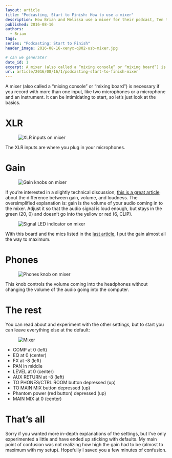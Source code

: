 ```yaml
---
layout: article
title: "Podcasting, Start to Finish: How to use a mixer"
description: How Brian and Melissa use a mixer for their podcast, Ten to One, and other audio projects.
published: 2016-08-16
authors:
  - Brian
tags: 
series: "Podcasting: Start to Finish"
header_image: 2016-08-16-xenyx-q802-usb-mixer.jpg

# can we generate?
date_id: 1
excerpt: A mixer (also called a “mix­ing con­sole” or “mix­ing board”) is nec­es­sary if you record with more than one in­put, like two mi­cro­phones or a mi­cro­phone and an in­stru­ment. It can be in­tim­i­dat­ing to start, so let’s just look at the ba­sics.
url: article/2016/08/16/1/podcasting-start-to-finish-mixer
---
```

A mixer (also called a “mixing console” or “mixing board”) is necessary if you record with more than one input, like two microphones or a microphone and an instrument. It can be intimidating to start, so let’s just look at the basics.

# XLR
<figure><img src="https://s3.amazonaws.com/cdn.koser.us/img/journal/2016-08-16-xenyx-q802-usb-mixer-xlr.jpg" alt="XLR inputs on mixer"></figure>

The XLR inputs are where you plug in your microphones.

# Gain
<figure><img src="https://s3.amazonaws.com/cdn.koser.us/img/journal/2016-08-16-xenyx-q802-usb-mixer-gain.jpg" alt="Gain knobs on mixer"></figure>

If you’re interested in a slightly technical discussion, <a href="http://www.offbeatband.com/2009/08/the-difference-between-gain-volume-level-and-loudness/">this is a great article</a> about the difference between gain, volume, and loudness. The oversimplified explanation is: gain is the volume of your audio coming in to the mixer. Adjust it so that the audio signal is loud enough, but stays in the green (20, 0) and doesn’t go into the yellow or red (6, CLIP).

<figure><img src="https://s3.amazonaws.com/cdn.koser.us/img/journal/2016-08-16-xenyx-q802-usb-mixer-signal.png" alt="Signal LED indicator on mixer"></figure>

With this board and the mics listed in the <a href="/podcasting-start-to-finish-equipment">last article</a>, I put the gain almost all the way to maximum.

# Phones
<figure><img src="https://s3.amazonaws.com/cdn.koser.us/img/journal/2016-08-16-xenyx-q802-usb-mixer-phones.jpg" alt="Phones knob on mixer"></figure>

This knob controls the volume coming into the headphones without changing the volume of the audio going into the computer.

# The rest
You can read about and experiment with the other settings, but to start you can leave everything else at the default:

<figure><img src="https://s3.amazonaws.com/cdn.koser.us/img/journal/2016-08-16-xenyx-q802-usb-mixer-defaults.jpg" alt="Mixer"></figure>

- COMP at 0 (left)
- EQ at 0 (center)
- FX at -8 (left)
- PAN in middle
- LEVEL at 0 (center)
- AUX RETURN at -8 (left)
- TO PHONES/CTRL ROOM button depressed (up)
- TO MAIN MIX button depressed (up)
- Phantom power (red button) depressed (up)
- MAIN MIX at 0 (center)

# That’s all
Sorry if you wanted more in-depth explanations of the settings, but I’ve only experimented a little and have ended up sticking with defaults. My main point of confusion was not realizing how high the gain had to be (almost to maximum with my setup). Hopefully I saved you a few minutes of confusion.